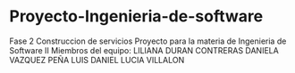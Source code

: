 # Proyecto-Ingenieria-de-software
Fase 2 Construccion de servicios
Proyecto para la materia de Ingenieria de Software II
Miembros del equipo:
LILIANA DURAN CONTRERAS
DANIELA VAZQUEZ PEÑA
LUIS DANIEL LUCIA VILLALON
